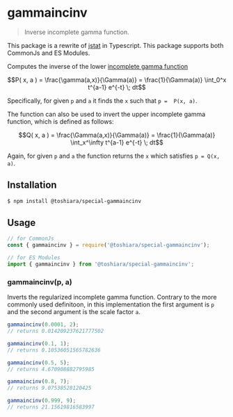 # gammaincinv

> Inverse incomplete gamma function.

This package is a rewrite of
 [jstat](https://www.npmjs.com/package/jstat)
 in Typescript.
This package supports both CommonJs and ES Modules.

Computes the inverse of the lower
[incomplete gamma function](https://en.wikipedia.org/wiki/Incomplete_gamma_function)

```math
P( x, a ) = \frac{\gamma(a,x)}{\Gamma(a)} = \frac{1}{\Gamma(a)} \int_0^x t^{a-1} e^{-t} \; dt
```

Specifically, for given `p` and `a` it finds the `x` such that `p =  P(x, a)`.

The function can also be used to invert the upper incomplete gamma function, which is defined as follows:  

```math
Q( x, a ) = \frac{\Gamma(a,x)}{\Gamma(a)} = \frac{1}{\Gamma(a)} \int_x^\infty t^{a-1} e^{-t} \; dt
```

Again, for given `p` and `a` the function returns the `x` which satisfies `p = Q(x, a)`.


## Installation

``` bash
$ npm install @toshiara/special-gammaincinv
```


## Usage

``` javascript
// for CommonJs
const { gammaincinv } = require('@toshiara/special-gammaincinv');

// for ES Modules
import { gammaincinv } from '@toshiara/special-gammaincinv';
```

### gammaincinv(p, a)

Inverts the regularized incomplete gamma function.
Contrary to the more commonly used definitoon,
 in this implementation the first argument is `p`
 and the second argument is the scale factor `a`.


```javascript
gammaincinv(0.0001, 2);
// returns 0.014209237621777502

gammaincinv(0.1, 1);
// returns 0.10536051565782636

gammaincinv(0.5, 5);
// returns 4.670908882795985

gammaincinv(0.8, 7);
// returns 9.07538528120425

gammaincinv(0.999, 9);
// returns 21.15619816583997
```

